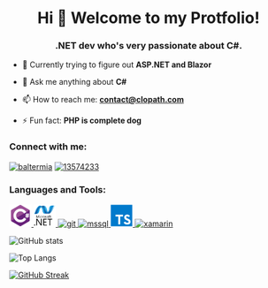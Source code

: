 <h1 align="center">Hi 👋 Welcome to my Protfolio!</h1>
<h3 align="center">.NET dev who's very passionate about C#.</h3>

- 🌱 Currently trying to figure out **ASP.NET and Blazor**

- 💬 Ask me anything about **C#**

- 📫 How to reach me: **contact@clopath.com**

- ⚡ Fun fact: **PHP is complete dog**

<h3 align="left">Connect with me:</h3>
<p align="left">
<a href="https://dev.to/baltermia" target="blank"><img align="center" src="https://raw.githubusercontent.com/rahuldkjain/github-profile-readme-generator/master/src/images/icons/Social/devto.svg" alt="baltermia" height="30" width="40" /></a>
<a href="https://stackoverflow.com/users/13574233" target="blank"><img align="center" src="https://raw.githubusercontent.com/rahuldkjain/github-profile-readme-generator/master/src/images/icons/Social/stack-overflow.svg" alt="13574233" height="30" width="40" /></a>
</p>

<h3 align="left">Languages and Tools:</h3>
<p align="left"> <a href="https://www.w3schools.com/cs/" target="_blank" rel="noreferrer"> <img src="https://raw.githubusercontent.com/devicons/devicon/master/icons/csharp/csharp-original.svg" alt="csharp" width="40" height="40"/> </a> <a href="https://dotnet.microsoft.com/" target="_blank" rel="noreferrer"> <img src="https://raw.githubusercontent.com/devicons/devicon/master/icons/dot-net/dot-net-original-wordmark.svg" alt="dotnet" width="40" height="40"/> </a> <a href="https://git-scm.com/" target="_blank" rel="noreferrer"> <img src="https://www.vectorlogo.zone/logos/git-scm/git-scm-icon.svg" alt="git" width="40" height="40"/> </a> <a href="https://www.microsoft.com/en-us/sql-server" target="_blank" rel="noreferrer"> <img src="https://www.svgrepo.com/show/303229/microsoft-sql-server-logo.svg" alt="mssql" width="40" height="40"/> </a> <a href="https://www.typescriptlang.org/" target="_blank" rel="noreferrer"> <img src="https://raw.githubusercontent.com/devicons/devicon/master/icons/typescript/typescript-original.svg" alt="typescript" width="40" height="40"/> </a> <a href="https://dotnet.microsoft.com/apps/xamarin" target="_blank" rel="noreferrer"> <img src="https://raw.githubusercontent.com/detain/svg-logos/780f25886640cef088af994181646db2f6b1a3f8/svg/xamarin.svg" alt="xamarin" width="40" height="40"/> </a> </p>

![GitHub stats](https://github-readme-stats.vercel.app/api?username=speyck&theme=tokyonight&show_icons=true&count_private=true&hide_title=true&hide_border=true)

![Top Langs](https://github-readme-stats.vercel.app/api/top-langs/?username=speyck&layout=default&theme=tokyonight&hide=html&hide_border=true&card_width=330)

[![GitHub Streak](https://github-readme-streak-stats.herokuapp.com?user=speyck&theme=tokyonight&date_format=M%20j%5B%2C%20Y%5D)](https://git.io/streak-stats)
